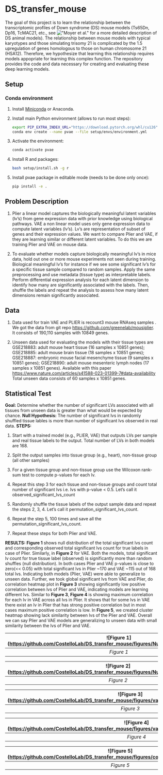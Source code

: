 # DS_transfer_mouse
The goal of this project is to learn the relationship between the transcriptomic profiles of Down syndrome (DS) mouse models (Ts65Dn, Dp16, TcMAC21, etc.,  see !["Moyer et al."](https://www.cell.com/trends/genetics/fulltext/S0168-9525(20)30253-5?dgcid=raven_jbs_aip_email#secst0080) for a more detailed description of DS animal models). The relationship between mouse models with typical karyotypes and those simulating trisomy 21 is complicated by the 1.5 upregulation of genes homologous to those on human chromosome 21 (HSA12). Therefore, we hypothesize that learning this relationship requires models appopriate for learning this complex function. The repository provides the code and data necessary for creating and evaluating these deep learning models.  

## Setup

### Conda environment

1. Install [Miniconda](https://docs.conda.io/en/latest/miniconda.html) or Anaconda.

1. Install main Python environment (allows to run most steps):

   ```bash
   export PIP_EXTRA_INDEX_URL="https://download.pytorch.org/whl/cu126"
   conda env create --name pvae --file setup/envs/environment.yml
   ```

1. Activate the environment:

    ```bash
    conda activate pvae
    ```

1. Install R and packages:

   ```bash
   bash setup/install.sh -g r
   ```

1. Install pvae package in editable mode (needs to be done only once):

    ```bash
    pip install -e .
    ```

## Problem Description ##

1. Plier a linear model captures the biologically meaningful latent variables (lv’s) from gene expression data with prior knowledge using biological pathways. VAE a non linear model uses only gene expression data to compute latent variables (lv’s). Lv’s are representation of subset of genes and their expression values. We want to compare Plier and VAE, if they are learning similar or different latent variables. To do this we are training Plier and VAE on mouse data. 

2. To evaluate whether models capture biologically meaningful lv’s in mice data, hold out one or more mouse experiments not seen during training. Biological meaningful lv’s for instance if we see some significant lv’s for a specific tissue sample compared to random samples. Apply the same preprocessing and use metadata (tissue type) as interpretable labels.  Perform differential expression analysis for each latent dimension to identify how many are significantly associated with the labels. Then, shuffle the labels and repeat the analysis to assess how many latent dimensions remain significantly associated.  

## Data ##
1. Data used for train VAE and PLIER is recount3 mouse RNAseq samples . We got the data from  git repo https://github.com/greenelab/mousiplier. It consists of 190,110 samples with 10849 genes. 

2. Unseen data used for evaluating the models with their tissue types are GSE218883: adult mouse heart tissue (16 samples x 10851 genes); GSE218885: adult mouse brain tissue (18 samples x 10851 genes); GSE218887: embryonic mouse facial mesenchyme tissue (9 samples x 10851 genes);  GSE218890: adult mouse mesenteric lymph nodes (17 samples x 10851 genes). Available with this paper https://www.nature.com/articles/s41588-023-01399-7#data-availability  Total unseen data consists of 60 samples x 10851 genes. 

## Statistical Test ##
**Goal:** Determine whether the number of significant LVs associated with all tissues from unseen data is greater than what would be expected by chance.
**Null Hypothesis:** The number of significant lvs in randomly shuffled tissue lables is more than number of significant lvs observed in real data. 
**STEPS:**
1. Start with a trained model (e.g., PLIER, VAE) that outputs LVs per sample and real tissue labels to the output. Total number of LVs in both models are 168. 

2. Split the output samples into tissue group (e.g., heart), non-tissue group (all other samples) 

3. For a given tissue group and non-tissue group use the Wilcoxon rank-sum test to compute p-values for each lv.  

4. Repeat this step 3 for each tissue and non-tissue groups and count total number of significant lvs i.e. lvs with p-value < 0.5. Let’s call it observed_significant_lvs_count 

5. Randomly shuffle the tissue labels of the output sample data and repeat the steps 2, 3, 4. Let’s call it permutation_significant_lvs_count. 

6. Repeat the step 5, 100 times and save all the permutation_significant_lvs_count.  

7. Repeat these steps for both Plier and VAE.
 
**RESULTS:**
**Figure 1** shows null distribution of the total significant lvs count and corresponding observed total significant lvs count for true labels in case of Plier. Similarly, in **Figure 2** for VAE. Both the models, total significant lv count for true tissue label (observed) is significantly more than random shuffles (null distribution).  In both cases Plier and VAE p-values is close to zero(<< 0.05) with total significant lvs in Plier ~170 and VAE ~115 out of 168 total lvs. Indicating both models (Plier, VAE) were able to generalize to unseen data. Further, we took global significant lvs from VAE and Plier, do correlation heatmap plot in **Figure 3** showing significantly low positive correlation between lvs of Plier and VAE, indicating models are learning different lvs. Similar to **Figure 3**, **Figure 4** is showing maximum correlation for each lv in VAE across all lvs in Plier. It shows that for some lvs in VAE there exist an lv in Plier that has strong positive correlation but in most cases maximum positive correlation is low. In **Figure 5**,  we created cluster heatmap showing lack similarity between lvs of the Plier and VAE. Overall we can say Plier and VAE models are generalizing to unseen data with small similarity between the lvs of Plier and VAE.

|![Figure 1] (https://github.com/CostelloLab/DS_transfer_mouse/figures/Null_distribution_Plier_plot.PNG)|
|:--:|
| *Figure 1* |

|![Figure 2] (https://github.com/CostelloLab/DS_transfer_mouse/figures/Null_distribution_VAE_plot.PNG)|
|:--:|
| *Figure 2* |

|![Figure 3] (https://github.com/CostelloLab/DS_transfer_mouse/figures/vae_plier_significant_lvs_correlation.PNG)|
|:--:|
| *Figure 3* |

|![Figure 4] (https://github.com/CostelloLab/DS_transfer_mouse/figures/vae_plier_significant_lvs_max_correlation.PNG)|
|:--:|
| *Figure 4* |

|![Figure 5] (https://github.com/CostelloLab/DS_transfer_mouse/figures/correlation_cluster_heatmap.png)|
|:--:|
| *Figure 5* |
